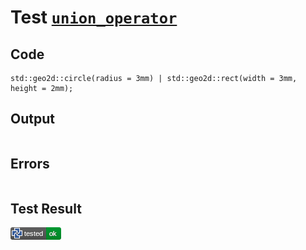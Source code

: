# Test [`union_operator`](/doc/libs/std/ops/union.md#L9)

## Code

```µcad
std::geo2d::circle(radius = 3mm) | std::geo2d::rect(width = 3mm, height = 2mm);

```

## Output

```,plain
```

## Errors

```,plain
```

## Test Result

![OK](/doc/libs/std/ops/.test/union_operator.png)

